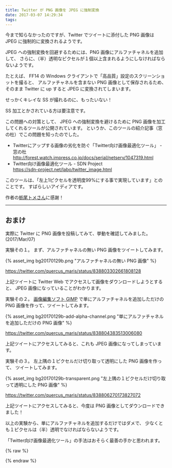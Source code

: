```yaml
---
title: Twitter が PNG 画像を JPEG に強制変換
date: 2017-03-07 14:29:34
tags:
---
```

今まで知らなかったのですが、Twitter でツイートに添付した PNG 画像は JPEG に強制的に変換されるようです。

JPEG への強制変換を回避するためには、PNG 画像にアルファチャネルを追加して、
さらに、（半）透明なピクセルが１個以上含まれるようにしなければならないようです。

たとえば、
FF14 の Windows クライアントで「高品質」設定のスクリーンショットを撮ると、
アルファチャネルを含まない PNG 画像として保存されるため、
そのまま Twitter に up すると JPEG に変換されてしまいます。

せっかくキレイな SS が撮れるのに、もったいない！

SS 加工とかされている方は要注意です。

この問題への対策として、
JPEG への強制変換を避けるために PNG 画像を加工してくれるツールが公開されています。
というか、このツールの紹介記事（窓の杜）でこの問題を知ったのでした。

 - Twitterにアップする画像の劣化を防ぐ「Twitter向け画像最適化ツール」 - 窓の杜    
   http://forest.watch.impress.co.jp/docs/serial/netserv/1047319.html
 - Twitter向け画像最適化ツール - SDN Project    
   https://sdn-project.net/labo/twitter_image.html

このツールは、「左上1ピクセルを透明度99%にする事で実現しています」とのことです。
すばらしいアイディアです。

作者の[栃尾トメさん](https://sdn-project.net)に感謝！


------------------------------------------------------------------------------
## おまけ

実際に Twitter に PNG 画像を投稿してみて、挙動を確認してみました。
(2017/Mar/07)

実験その１。
まず、アルファチャネルの無い PNG 画像をツイートしてみます。

{% asset_img bg20170129b.png "アルファチャネルの無い PNG 画像" %}

https://twitter.com/quercus_maris/status/838803302661808128

上記ツイートに Twitter Web でアクセスして画像をダウンロードしようとすると、
JPEG 画像になっていることがわかります。

実験その２。
[画像編集ソフト GIMP](https://www.gimp.org)
で単にアルファチャネルを追加しただけの PNG 画像を作って、ツイートしてみます。

{% asset_img bg20170129b-add-alpha-channel.png "単にアルファチャネルを追加しただけの PNG 画像" %}

https://twitter.com/quercus_maris/status/838804383513006080

上記ツイートにアクセスしてみると、これも JPEG 画像になってしまっています。

実験その３。
左上隅の１ピクセルだけ切り取って透明にした PNG 画像を作って、
ツイートしてみます。

{% asset_img bg20170129b-transparent.png "左上隅の１ピクセルだけ切り取って透明にした PNG 画像" %}

https://twitter.com/quercus_maris/status/838806270173827072

上記ツイートにアクセスしてみると、今度は PNG 画像としてダウンロードできました！

以上の実験から、単にアルファチャネルを追加するだけではダメで、
少なくとも１ピクセルは（半）透明でなければならないようです。

「Twitter向け画像最適化ツール」の手法はおそらく最善の手かと思われます。


{% raw %}
<!--
------------------------------------------------------------------------------
## おまけ２

念のため、画像処理ツール ImageMagick を使って PNG 画像の比較をしてみました。

 - ImageMagick 公式サイト    
   https://www.imagemagick.org
 - ImageMagickで2枚の画像を比較 - Qiita    
   http://qiita.com/kwst/items/c40817b3cdf841995257

ちなみに、ImageMagick は Windows 上でも使えます（使っています）。

 - 画像１：オリジナル画像<br />
   {% asset_link bg20170129b.png %}
 - 画像２：画像１の左上隅の１ピクセルだけ透明にした画像<br />
   {% asset_link bg20170129b-transparent.png %}
 - 画像３：画像２をツイートして Twitter からダウンロードした画像<br />
   {% asset_link bg20170129b-transparent.download.png %}
 - 画像４：画像１を「Twitter向け画像最適化ツール」で変換した画像<br />
   {% asset_link bg20170129b_tw.png %}

まず、ふつうに画像１と画像２を比較してみると、「一致」と言われてしまいます。

```bash
$ magick composite -compose difference bg20170129b.png bg20170129b-transparent.png bmp:- | magick identify -verbose -format "%[mean]" bmp:-
0
$
```

これは、左上隅の１ピクセルだけ透明にする際、色情報 (RGB) には手を加えず、
アルファ値（透明度）だけ `0` にしているため、
RGB のみで比較すると同一と判断されてしまったものです。

アルファ値を含めて（RGBA で）比較すると、ちゃんと差が出ます。

```bash
$ magick convert bg20170129b.png -alpha Set -channel RGBA -channel-fx 'alpha=100%' zzz.png


$ magick composite -compose difference -channel RGBA zzz.png bg20170129b-transparent.png zzz.bmp
$ magick composite zzz.png -channel Alpha bg20170129b-transparent.png -channel Alpha -compose difference zzz.bmp



$ magick identify -verbose -format "%[mean]" zzz.bmp






$ magick convert bg20170129b.png -alpha Set -channel RGBA -channel-fx 'alpha=100%' png:- | magick composite -channel RGBA -compose difference png:- bg20170129b-transparent.png bmp:- | magick identify -verbose -format "%[mean]" bmp:-
0
$
```
-->
{% endraw %}
